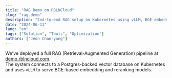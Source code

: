 ```yaml
---
title: "RAG Demo on RBLNCloud"
slug: "rag-demo"
description: "End-to-end RAG setup on Kubernetes using vLLM, BGE embeddings, and a vector database."
date: "2024-06-11"
lang: "en"
tags: ["Solution", "Tools", "Optimization"]
authors: ["Jeon Chan-yong"]
---
```


We've deployed a full RAG (Retrieval-Augmented Generation) pipeline at [demo.rblncloud.com](https://demo.rblncloud.com).  
The system connects to a Postgres-backed vector database on Kubernetes and uses `vLLM` to serve BGE-based embedding and reranking models.
